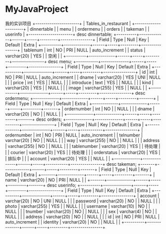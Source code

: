 # MyJavaProject
我的实训项目
+----------------------+
| Tables_in_restaurant |
+----------------------+
| dinnertable          |
| menu                 |
| ordermenu            |
| orders               |
| takeman              |
| userinfo             |
+----------------------+
 desc dinnertable;
+----------+-------------+------+-----+---------+----------------+
| Field    | Type        | Null | Key | Default | Extra          |
+----------+-------------+------+-----+---------+----------------+
| tablenum | int         | NO   | PRI | NULL    | auto_increment |
| status   | varchar(20) | YES  |     | 空闲    |                |
+----------+-------------+------+-----+---------+----------------+
desc menu;
+-----------+--------------+------+-----+---------+----------------+
| Field     | Type         | Null | Key | Default | Extra          |
+-----------+--------------+------+-----+---------+----------------+
| id        | int          | NO   | PRI | NULL    | auto_increment |
| dname     | varchar(20)  | YES  | UNI | NULL    |                |
| price     | int          | YES  |     | NULL    |                |
| introduce | text         | YES  |     | NULL    |                |
| kind      | varchar(20)  | YES  |     | NULL    |                |
| image     | varchar(255) | YES  |     | NULL    |                |
+-----------+--------------+------+-----+---------+----------------+
desc ordermenu;
+-------------+-------------+------+-----+---------+-------+
| Field       | Type        | Null | Key | Default | Extra |
+-------------+-------------+------+-----+---------+-------+
| ordernumber | int         | NO   |     | NULL    |       |
| dname       | varchar(20) | NO   |     | NULL    |       |
+-------------+-------------+------+-----+---------+-------+
 desc orders;
+-------------+--------------+------+-----+-----------+----------------+
| Field       | Type         | Null | Key | Default   | Extra          |
+-------------+--------------+------+-----+-----------+----------------+
| ordernumber | int          | NO   | PRI | NULL      | auto_increment |
| telnumber   | varchar(20)  | NO   |     | NULL      |                |
| way         | varchar(255) | NO   |     | NULL      |                |
| address     | varchar(255) | NO   |     | NULL      |                |
| tablenumber | varchar(20)  | YES  |     | 待处理    |                |
| courier     | varchar(20)  | YES  |     | 待处理    |                |
| orderstatus | varchar(20)  | YES  |     | 排队中    |                |
| account     | varchar(20)  | YES  |     | NULL      |                |
+-------------+--------------+------+-----+-----------+----------------+
 desc takeman;
+-------+-------------+------+-----+---------+-------+
| Field | Type        | Null | Key | Default | Extra |
+-------+-------------+------+-----+---------+-------+
| name  | varchar(20) | NO   | PRI | NULL    |       |
+-------+-------------+------+-----+---------+-------+
 desc userinfo;
+----------+--------------+------+-----+---------+----------------+
| Field    | Type         | Null | Key | Default | Extra          |
+----------+--------------+------+-----+---------+----------------+
| account  | varchar(20)  | NO   | UNI | NULL    |                |
| password | varchar(20)  | NO   |     | NULL    |                |
| photo    | varchar(255) | YES  |     | NULL    |                |
| username | varchar(10)  | NO   |     | NULL    |                |
| tnumber  | varchar(20)  | NO   |     | NULL    |                |
| sex      | varchar(4)   | NO   |     | NULL    |                |
| address  | varchar(20)  | NO   |     | NULL    |                |
| id       | int          | NO   | PRI | NULL    | auto_increment |
| identity | varchar(20)  | NO   |     | NULL    |                |
+----------+--------------+------+-----+---------+----------------+
